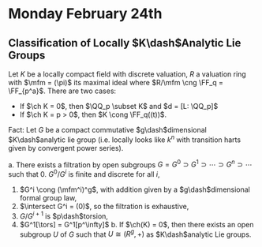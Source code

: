 # Monday February 24th

## Classification of Locally $K\dash$Analytic Lie Groups

Let $K$ be a locally compact field with discrete valuation, $R$ a valuation ring with $\mfm = (\pi)$ its maximal ideal where $R/\mfm \cng \FF_q = \FF_{p^a}$.
There are two cases:

- If $\ch K = 0$, then $\QQ_p \subset K$ and $d = [L: \QQ_p]$
- If $\ch K = p > 0$, then $K \cong \FF_q((t))$.

Fact:
Let $G$ be a compact commutative $g\dash$dimensional $K\dash$analytic lie group (i.e. locally looks like $k^n$ with transition harts given by convergent power series).

a. There exists a filtration by open subgroups $G = G^0 \supset G^1 \supset \cdots \supset G^n \supset \cdots$ such that
  0. $G^0/G^i$ is finite and discrete for all $i$, 
  1. $G^i \cong (\mfm^i)^g$, with addition given by a $g\dash$dimensional formal group law,
  2. $\intersect G^i = (0)$, so the filtration is exhaustive,
  3. $G/G^{i+1}$ is $p\dash$torsion,
  4. $G^1[\tors] = G^1[p^\infty]$
b. If $\ch(K) = 0$, then there exists an open subgroup $U$ of $G$ such that $U \cong (R^g, +)$ as $K\dash$analytic Lie groups.
